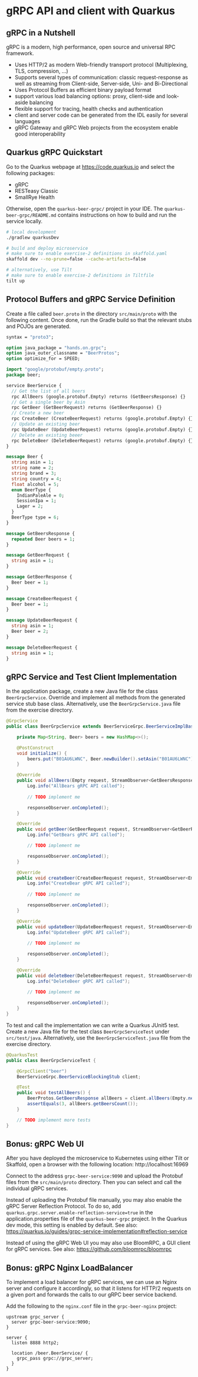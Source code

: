 # gRPC API and client with Quarkus

## gRPC in a Nutshell

gRPC is a modern, high performance, open source and  universal RPC framework.
- Uses HTTP/2 as modern Web-friendly transport protocol (Multiplexing, TLS, compression, …)
- Supports several types of communication: classic request-response as well as streaming from Client-side, Server-side, Uni- and Bi-Directional
- Uses Protocol Buffers as efficient binary payload format
- support various load balancing options: proxy, client-side and look-aside balancing
- flexible support for tracing, health checks and authentication
- client and server code can be generated from the IDL easily for several languages
- gRPC Gateway and gRPC  Web projects from the ecosystem enable good interoperability

## Quarkus gRPC Quickstart

Go to the Quarkus webpage at https://code.quarkus.io and select the following packages:
- gRPC
- RESTeasy Classic
- SmallRye Health

Otherwise, open the `quarkus-beer-grpc/` project in your IDE. The `quarkus-beer-grpc/README.md` contains instructions
on how to build and run the service locally.

```bash
# local development
./gradlew quarkusDev

# build and deploy microservice
# make sure to enable exercise-2 definitions in skaffold.yaml
skaffold dev --no-prune=false --cache-artifacts=false

# alternatively, use Tilt
# make sure to enable exercise-2 definitions in Tiltfile
tilt up
```

## Protocol Buffers and gRPC Service Definition

Create a file called `beer.proto` in the directory `src/main/proto` with the following content.
Once done, run the Gradle build so that the relevant stubs and POJOs are generated.

```proto
syntax = "proto3";

option java_package = "hands.on.grpc";
option java_outer_classname = "BeerProtos";
option optimize_for = SPEED;

import "google/protobuf/empty.proto";
package beer;

service BeerService {
  // Get the list of all beers
  rpc AllBeers (google.protobuf.Empty) returns (GetBeersResponse) {}
  // Get a single beer by Asin
  rpc GetBeer (GetBeerRequest) returns (GetBeerResponse) {}
  // Create a new beer
  rpc CreateBeer (CreateBeerRequest) returns (google.protobuf.Empty) {}
  // Update an existing beer
  rpc UpdateBeer (UpdateBeerRequest) returns (google.protobuf.Empty) {}
  // Delete an existing beeer
  rpc DeleteBeer (DeleteBeerRequest) returns (google.protobuf.Empty) {}
}

message Beer {
  string asin = 1;
  string name = 2;
  string brand = 3;
  string country = 4;
  float alcohol = 5;
  enum BeerType {
    IndianPaleAle = 0;
    SessionIpa = 1;
    Lager = 2;
  }
  BeerType type = 6;
}

message GetBeersResponse {
  repeated Beer beers = 1;
}

message GetBeerRequest {
  string asin = 1;
}

message GetBeerResponse {
  Beer beer = 1;
}

message CreateBeerRequest {
  Beer beer = 1;
}

message UpdateBeerRequest {
  string asin = 1;
  Beer beer = 2;
}

message DeleteBeerRequest {
  string asin = 1;
}
```

## gRPC Service and Test Client Implementation

In the application package, create a new Java file for the class `BeerGrpcService`. Override and implement
all methods from the generated service stub base class. Alternatively, use the `BeerGrpcService.java` file
from the exercise directory.

```java
@GrpcService
public class BeerGrpcService extends BeerServiceGrpc.BeerServiceImplBase {

    private Map<String, Beer> beers = new HashMap<>();

    @PostConstruct
    void initialize() {
        beers.put("B01AU6LWNC", Beer.newBuilder().setAsin("B01AU6LWNC").setName("Edelstoff Exportbier").setBrand("Augustiner Brauerei München").setCountry("Germany").setAlcohol(5.6f).setType(Beer.BeerType.Lager).build());
    }

    @Override
    public void allBeers(Empty request, StreamObserver<GetBeersResponse> responseObserver) {
        Log.info("AllBears gRPC API called");
        
        // TODO implement me

        responseObserver.onCompleted();
    }

    @Override
    public void getBeer(GetBeerRequest request, StreamObserver<GetBeerResponse> responseObserver) {
        Log.info("GetBears gRPC API called");

        // TODO implement me

        responseObserver.onCompleted();
    }

    @Override
    public void createBeer(CreateBeerRequest request, StreamObserver<Empty> responseObserver) {
        Log.info("CreateBear gRPC API called");
        
        // TODO implement me

        responseObserver.onCompleted();
    }

    @Override
    public void updateBeer(UpdateBeerRequest request, StreamObserver<Empty> responseObserver) {
        Log.info("UpdateBeer gRPC API called");
        
        // TODO implement me

        responseObserver.onCompleted();
    }

    @Override
    public void deleteBeer(DeleteBeerRequest request, StreamObserver<Empty> responseObserver) {
        Log.info("DeleteBeer gRPC API called");
        
        // TODO implement me

        responseObserver.onCompleted();
    }
}
```

To test and call the implementation we can write a Quarkus JUnit5 test. Create a new Java file for the test class `BeerGrpcServiceTest` under `src/test/java`. Alternatively, use the `BeerGrpcServiceTest.java` file
from the exercise directory.

```java
@QuarkusTest
public class BeerGrpcServiceTest {

    @GrpcClient("beer")
    BeerServiceGrpc.BeerServiceBlockingStub client;

    @Test
    public void testAllBeers() {
        BeerProtos.GetBeersResponse allBeers = client.allBeers(Empty.newBuilder().build());
        assertEquals(3, allBeers.getBeersCount());
    }

    // TODO implement more tests
}
```

## Bonus: gRPC Web UI

After you have deployed the microservice to Kubernetes using either Tilt or Skaffold, open a browser
with the following location: http://localhost:16969

Connect to the address `grpc-beer-service:9090` and upload the Protobuf files from the `src/main/proto` directory.
Then you can select and call the individual gRPC services.

Instead of uploading the Protobuf file manually, you may also enable the gRPC Server Reflection Protocol. 
To do so, add `quarkus.grpc.server.enable-reflection-service=true` in the application.properties file of the `quarkus-beer-grpc` project.
In the Quarkus dev mode, this setting is enabled by default.
See also: https://quarkus.io/guides/grpc-service-implementation#reflection-service

Instead of using the gRPC Web UI you may also use BloomRPC, a GUI client for gRPC services. 
See also: https://github.com/bloomrpc/bloomrpc


## Bonus: gRPC Nginx LoadBalancer

To implement a load balancer for gRPC services, we can use an Nginx server and configure it accordingly, so that it
listens for HTTP/2 requests on a given port and forwards the calls to our gRPC beer service backend.

Add the following to the `nginx.conf` file in the `grpc-beer-nginx` project:
```
upstream grpc_server {
  server grpc-beer-service:9090;
}

server {
  listen 8888 http2;

  location /beer.BeerService/ {
    grpc_pass grpc://grpc_server;
  }
}
```

